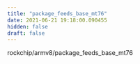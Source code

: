 ```yaml
---
title: "package_feeds_base_mt76"
date: 2021-06-21 19:18:00.090455
hidden: false
draft: false
---
```


rockchip/armv8/package_feeds_base_mt76

